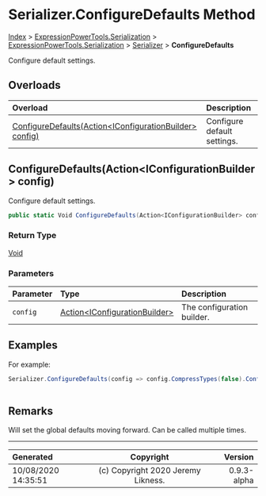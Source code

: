 ﻿# Serializer.ConfigureDefaults Method

[Index](../index.md) > [ExpressionPowerTools.Serialization](ExpressionPowerTools.Serialization.a.md) > [ExpressionPowerTools.Serialization](ExpressionPowerTools.Serialization.n.md) > [Serializer](ExpressionPowerTools.Serialization.Serializer.cs.md) > **ConfigureDefaults**

Configure default settings.

## Overloads

| Overload | Description |
| :-- | :-- |
| [ConfigureDefaults(Action&lt;IConfigurationBuilder> config)](#configuredefaultsactioniconfigurationbuilder-config) | Configure default settings. |
## ConfigureDefaults(Action&lt;IConfigurationBuilder> config)

Configure default settings.

```csharp
public static Void ConfigureDefaults(Action<IConfigurationBuilder> config)
```

### Return Type

 [Void](https://docs.microsoft.com/dotnet/api/system.void) 

### Parameters

| Parameter | Type | Description |
| :-- | :-- | :-- |
| `config` | [Action&lt;IConfigurationBuilder>](https://docs.microsoft.com/dotnet/api/system.action-1) | The configuration builder. |


## Examples

For example:

```csharp
Serializer.ConfigureDefaults(config => config.CompressTypes(false).Configure());
            
```

## Remarks

Will set the global defaults moving forward. Can be called multiple times.


---

| Generated | Copyright | Version |
| :-- | :-: | --: |
| 10/08/2020 14:35:51 | (c) Copyright 2020 Jeremy Likness. | 0.9.3-alpha |
